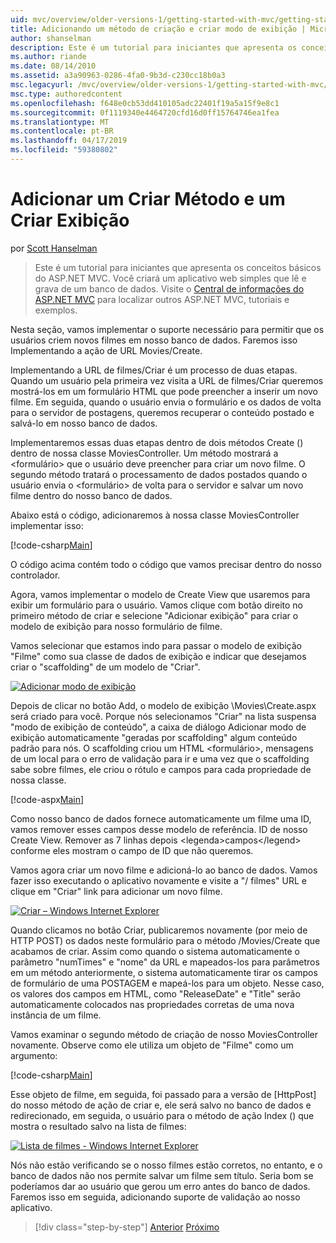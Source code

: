 ```yaml
---
uid: mvc/overview/older-versions-1/getting-started-with-mvc/getting-started-with-mvc-part6
title: Adicionando um método de criação e criar modo de exibição | Microsoft Docs
author: shanselman
description: Este é um tutorial para iniciantes que apresenta os conceitos básicos do ASP.NET MVC. Crie um aplicativo web simples que lê e grava de um banco de dados.
ms.author: riande
ms.date: 08/14/2010
ms.assetid: a3a90963-0286-4fa0-9b3d-c230cc18b0a3
msc.legacyurl: /mvc/overview/older-versions-1/getting-started-with-mvc/getting-started-with-mvc-part6
msc.type: authoredcontent
ms.openlocfilehash: f648e0cb53dd410105adc22401f19a5a15f9e8c1
ms.sourcegitcommit: 0f1119340e4464720cfd16d0ff15764746ea1fea
ms.translationtype: MT
ms.contentlocale: pt-BR
ms.lasthandoff: 04/17/2019
ms.locfileid: "59380802"
---
```

# <a name="adding-a-create-method-and-create-view"></a>Adicionar um Criar Método e um Criar Exibição

por [Scott Hanselman](https://github.com/shanselman)

> Este é um tutorial para iniciantes que apresenta os conceitos básicos do ASP.NET MVC. Você criará um aplicativo web simples que lê e grava de um banco de dados. Visite o [Central de informações do ASP.NET MVC](../../../index.md) para localizar outros ASP.NET MVC, tutoriais e exemplos.


Nesta seção, vamos implementar o suporte necessário para permitir que os usuários criem novos filmes em nosso banco de dados. Faremos isso Implementando a ação de URL Movies/Create.

Implementando a URL de filmes/Criar é um processo de duas etapas. Quando um usuário pela primeira vez visita a URL de filmes/Criar queremos mostrá-los em um formulário HTML que pode preencher a inserir um novo filme. Em seguida, quando o usuário envia o formulário e os dados de volta para o servidor de postagens, queremos recuperar o conteúdo postado e salvá-lo em nosso banco de dados.

Implementaremos essas duas etapas dentro de dois métodos Create () dentro de nossa classe MoviesController. Um método mostrará a &lt;formulário&gt; que o usuário deve preencher para criar um novo filme. O segundo método tratará o processamento de dados postados quando o usuário envia o &lt;formulário&gt; de volta para o servidor e salvar um novo filme dentro do nosso banco de dados.

Abaixo está o código, adicionaremos à nossa classe MoviesController implementar isso:

[!code-csharp[Main](getting-started-with-mvc-part6/samples/sample1.cs)]

O código acima contém todo o código que vamos precisar dentro do nosso controlador.

Agora, vamos implementar o modelo de Create View que usaremos para exibir um formulário para o usuário. Vamos clique com botão direito no primeiro método de criar e selecione "Adicionar exibição" para criar o modelo de exibição para nosso formulário de filme.

Vamos selecionar que estamos indo para passar o modelo de exibição "Filme" como sua classe de dados de exibição e indicar que desejamos criar o "scaffolding" de um modelo de "Criar".

[![Adicionar modo de exibição](getting-started-with-mvc-part6/_static/image2.png)](getting-started-with-mvc-part6/_static/image1.png)

Depois de clicar no botão Add, o modelo de exibição \Movies\Create.aspx será criado para você. Porque nós selecionamos "Criar" na lista suspensa "modo de exibição de conteúdo", a caixa de diálogo Adicionar modo de exibição automaticamente "geradas por scaffolding" algum conteúdo padrão para nós. O scaffolding criou um HTML &lt;formulário&gt;, mensagens de um local para o erro de validação para ir e uma vez que o scaffolding sabe sobre filmes, ele criou o rótulo e campos para cada propriedade de nossa classe.

[!code-aspx[Main](getting-started-with-mvc-part6/samples/sample2.aspx)]

Como nosso banco de dados fornece automaticamente um filme uma ID, vamos remover esses campos desse modelo de referência. ID de nosso Create View. Remover as 7 linhas depois &lt;legenda&gt;campos&lt;/legend&gt; conforme eles mostram o campo de ID que não queremos.

Vamos agora criar um novo filme e adicioná-lo ao banco de dados. Vamos fazer isso executando o aplicativo novamente e visite a "/ filmes" URL e clique em "Criar" link para adicionar um novo filme.

[![Criar – Windows Internet Explorer](getting-started-with-mvc-part6/_static/image4.png)](getting-started-with-mvc-part6/_static/image3.png)

Quando clicamos no botão Criar, publicaremos novamente (por meio de HTTP POST) os dados neste formulário para o método /Movies/Create que acabamos de criar. Assim como quando o sistema automaticamente o parâmetro "numTimes" e "nome" da URL e mapeados-los para parâmetros em um método anteriormente, o sistema automaticamente tirar os campos de formulário de uma POSTAGEM e mapeá-los para um objeto. Nesse caso, os valores dos campos em HTML, como "ReleaseDate" e "Title" serão automaticamente colocados nas propriedades corretas de uma nova instância de um filme.

Vamos examinar o segundo método de criação de nosso MoviesController novamente. Observe como ele utiliza um objeto de "Filme" como um argumento:

[!code-csharp[Main](getting-started-with-mvc-part6/samples/sample3.cs)]

Esse objeto de filme, em seguida, foi passado para a versão de [HttpPost] do nosso método de ação de criar e, ele será salvo no banco de dados e redirecionado, em seguida, o usuário para o método de ação Index () que mostra o resultado salvo na lista de filmes:

[![Lista de filmes - Windows Internet Explorer](getting-started-with-mvc-part6/_static/image6.png)](getting-started-with-mvc-part6/_static/image5.png)

Nós não estão verificando se o nosso filmes estão corretos, no entanto, e o banco de dados não nos permite salvar um filme sem título. Seria bom se poderíamos dar ao usuário que gerou um erro antes do banco de dados. Faremos isso em seguida, adicionando suporte de validação ao nosso aplicativo.

> [!div class="step-by-step"]
> [Anterior](getting-started-with-mvc-part5.md)
> [Próximo](getting-started-with-mvc-part7.md)
